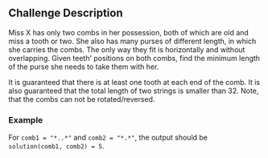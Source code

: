 ## Challenge Description

Miss X has only two combs in her possession, both of which are old and miss a tooth or two. She also has many purses of different length, in which she carries the combs. The only way they fit is horizontally and without overlapping. Given teeth' positions on both combs, find the minimum length of the purse she needs to take them with her.

It is guaranteed that there is at least one tooth at each end of the comb.
It is also guaranteed that the total length of two strings is smaller than 32.
Note, that the combs can not be rotated/reversed.

### Example
For `comb1 = "*..*"` and `comb2 = "*.*"`, the output should be
`solution(comb1, comb2) = 5`.
